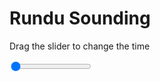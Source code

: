 <h1>Rundu Sounding</h1>
<p>Drag the slider to change the time</p>

<div class="slidecontainer">
<input oninput='setImage(this)' class="slider" type="range" min="0" max="2" value="0" step="1" />
<img id='img'/>
</div>

<script>
var img = document.getElementById('img');
var img_array = ['/assets/images/skwt/skd_rundu_wrfout_d01_2020-07-25_12:00:00.png',
'/assets/images/skwt/skd_rundu_wrfout_d01_2020-07-25_18:00:00.png',];
function setImage(obj)
{
        var value = obj.value;
        img.src = img_array[value];

}
</script>
